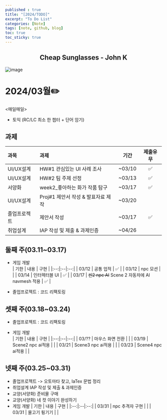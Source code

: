 ```yaml
---
published : true
title: "[2024/TODO]"
excerpt: "To Do List"
categories: [Note]
tags: [note, github, blog]
toc: true
toc_sticky: true
---
```


<h2><center><strong>Cheap Sunglasses</strong> - John K</center></h2>   

![image](https://github.com/1004Jumto/1004Jumto.github.io/assets/96861450/dbde8292-c2b1-4275-8a5b-da38be410017)

# 2024/03월✏️

<매일매일>  
+ 토익 (RC/LC 최소 한 챕터 + 단어 암기)

## 과제

| 과목 | 과제 | 기간 | 제출유무 |
|:--|:--|:--:|:--:|
| UI/UX설계 | HW#1 관심있는 UI 사례 조사 | ~03/10 | ✅ | 
| UI/UX설계 | HW#2 팀 주제 선정 | ~03/13 | ✅ | 
| 서양화 | week2_좋아하는 화가 작품 탐구 | ~03/17 | ✅ |
| UI/UX설계 | Proj#1 제안서 작성 & 발표자료 제작| ~03/20 |  |
| 졸업프로젝트 | 제안서 작성 | ~03/17 | ✅ |
| 취업설계 | IAP 작성 및 제출 & 과제인증 | ~04/26 |   |


## 둘째 주(03.11~03.17)

+ 게임 개발  
  | 기한 | 내용 | 구현 |
  |:--:|:--|:--:| 
  | 03/12 | 공통 업적 | ✅ | 
  | 03/12 | npc 모션 |  | 
  | 03/14 |  인터렉터블 UI | ✅ | 
  | 03/17 |  ~~씬2 npc AI~~ Scene 2 자동차에 AI navmesh 적용 | ✅ | 


+ 졸업프로젝트 : 코드 리팩토링


## 셋째 주(03.18~03.24)
 
+ 졸업프로젝트 : 코드 리팩토링

+ 게임 개발  
  | 기한 | 내용 | 구현 |
  |:--:|:--|:--:| 
  | 03/?? | 마우스 화면 전환 |  | 
  | 03/19 | Scene2 npc ai적용 |  | 
  | 03/21 | Scene3 npc ai적용 |  | 
  | 03/23 | Scene4 npc ai적용 |  |   


## 넷째 주(03.25~03.31)

+ 졸업프로젝트 -> 오토마타 찾고, laTex 문법 정리
+ 취업설계 IAP 작성 및 제출 & 과제인증
+ 교양(서양화) 준비물 구매
+ 교양(서양화) 네 컷 이야기 완성하기
+ 게임 개발
  | 기한 | 내용 | 구현 |
  |:--:|:--|:--:| 
  | 03/31 | npc 추격자 구현 |  | 
  | 03/31 | 물고기 튕기기 |  | 